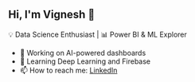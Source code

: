 ## Hi, I'm Vignesh 👋

💡 Data Science Enthusiast | 📊 Power BI & ML Explorer

- 🔭 Working on AI-powered dashboards
- 🌱 Learning Deep Learning and Firebase
- 📫 How to reach me: [LinkedIn](https://www.linkedin.com/in/yourprofile)
